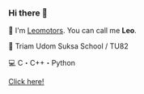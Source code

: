 ### Hi there 👋

🔖 I'm <a href="https://github.com/Leomotors/">Leomotors</a>. You can call me **Leo**.

🏫 Triam Udom Suksa School / TU82

💻 C・C++・Python

<a href="https://www.youtube.com/watch?v=dQw4w9WgXcQ">Click here!</a>

<!--
**Leomotors/Leomotors** is a ✨ _special_ ✨ repository because its `README.md` (this file) appears on your GitHub profile.

Here are some ideas to get you started:

- 🔭 I’m currently working on ...
WRITTEN - 🌱 I’m currently learning ...
- 👯 I’m looking to collaborate on ...
- 🤔 I’m looking for help with ...
- 💬 Ask me about ...
- 📫 How to reach me: ...
- 😄 Pronouns: ...
- ⚡ Fun fact: ...
-->
